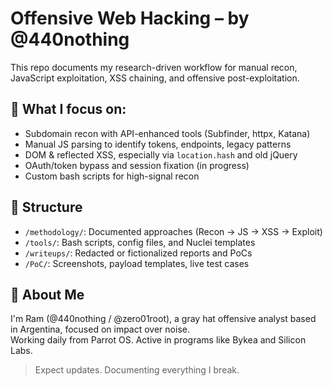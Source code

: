 # Offensive Web Hacking – by @440nothing

This repo documents my research-driven workflow for manual recon, JavaScript exploitation, XSS chaining, and offensive post-exploitation.

## 🔬 What I focus on:
- Subdomain recon with API-enhanced tools (Subfinder, httpx, Katana)
- Manual JS parsing to identify tokens, endpoints, legacy patterns
- DOM & reflected XSS, especially via `location.hash` and old jQuery
- OAuth/token bypass and session fixation (in progress)
- Custom bash scripts for high-signal recon

## 📁 Structure

- `/methodology/`: Documented approaches (Recon → JS → XSS → Exploit)
- `/tools/`: Bash scripts, config files, and Nuclei templates
- `/writeups/`: Redacted or fictionalized reports and PoCs
- `/PoC/`: Screenshots, payload templates, live test cases

## 🧠 About Me

I'm Ram (@440nothing / @zero01root), a gray hat offensive analyst based in Argentina, focused on impact over noise.  
Working daily from Parrot OS. Active in programs like Bykea and Silicon Labs.

> Expect updates. Documenting everything I break.
